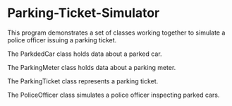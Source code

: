# Parking-Ticket-Simulator

This program demonstrates a set of classes working together	to simulate a police officer issuing a parking ticket.

The ParkdedCar class holds data about a parked car.

The ParkingMeter class holds data about a parking meter.

The ParkingTicket class represents a parking ticket.

The PoliceOfficer class simulates a police officer inspecting parked cars.
